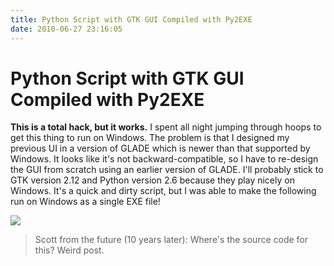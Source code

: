 ```yaml
---
title: Python Script with GTK GUI Compiled with Py2EXE
date: 2010-06-27 23:16:05
---
```


# Python Script with GTK GUI Compiled with Py2EXE

__This is a total hack, but it works.__ I spent all night jumping through hoops to get this thing to run on Windows. The problem is that I designed my previous UI in a version of GLADE which is newer than that supported by Windows. It looks like it's not backward-compatible, so I have to re-design the GUI from scratch using an earlier version of GLADE. I'll probably stick to GTK version 2.12 and Python version 2.6 because they play nicely on Windows. It's a quick and dirty script, but I was able to make the following run on Windows as a single EXE file!

<div class="text-center">

[![](https://swharden.com/static/2010/06/27/glade_windows_python_thumb.jpg)](https://swharden.com/static/2010/06/27/glade_windows_python.png)

</div>

> Scott from the future (10 years later): Where's the source code for this? Weird post.